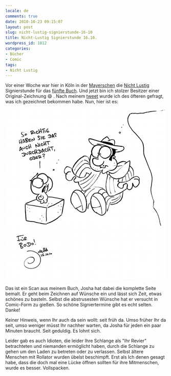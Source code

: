 ```yaml
---
locale: de
comments: true
date: 2010-10-23 09:15:07
layout: post
slug: nicht-lustig-signierstunde-16-10
title: Nicht-Lustig Signierstunde 16.10.
wordpress_id: 1812
categories:
- Bücher
- Comic
tags:
- Nicht Lustig
---
```


Vor einer Woche war hier in Köln in der [Mayerschen](http://www.mayersche.de)
die [Nicht Lustig](http://www.nichtlustig.de) Signierstunde für das [fünfte Buch](http://www.amazon.de/gp/product/3551684057?ie=UTF8&tag=wannawork-21&linkCode=as2&camp=1638&creative=19454&creativeASIN=3551684057).
Und jetzt bin ich stolzer Besitzer einer Original-Zeichnung :smile: . Nach meinem
[tweet](http://twitter.com/#!/thetaesch/status/27535976740) wurde ich des
öfteren gefragt, was ich gezeichnet bekommen habe. Nun, hier ist es:

[![](/images/2010-10-23-nicht-lustig-signierstunde-16-10/JoshaOriginalSmall.png)](/images/2010-10-23-nicht-lustig-signierstunde-16-10/JoshaOriginalSmall.png)

Das ist ein Scan aus meinem Buch, Josha hat dabei die komplette Seite bemalt.
Er geht beim Zeichnen auf Wünsche ein und lässt sich Zeit, etwas schönes zu
basteln. Selbst die abstrusesten Wünsche hat er versucht in Comic-Form zu
gießen. So schöne Signiertermine gibt es echt selten. Danke!

Keiner Hinweis, wenn Ihr auch da sein wollt: seit früh da. Umso früher Ihr da
seit, umso weniger müsst Ihr nachher warten, da Josha für jeden ein paar
Minuten braucht. Seit geduldig. Es lohnt sich.

Leider gab es auch Idioten, die leider Ihre Schlange als "Ihr Revier"
betrachteten und niemanden ermöglicht haben, durch die Schlange zu gehen um den
Laden zu betreten oder zu verlassen. Selbst ältere Menschen mit Rollator wurden
übelst beschimpft. Erst als Ich denen gesagt habe, dass die doch mal eine Lücke
öffnen sollten für ihre Mitmenschen, wurde es besser. Vollspacken.
